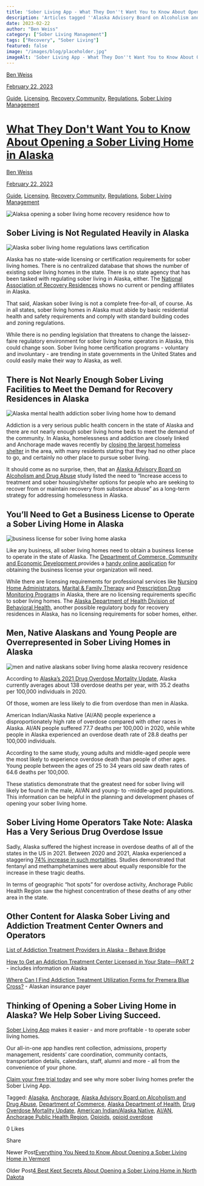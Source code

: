 ```yaml
---
title: 'Sober Living App - What They Don''t Want You to Know About Opening a Sober Living Home in Alaska'
description: 'Articles tagged ''Alaska Advisory Board on Alcoholism and Drug Abuse''. Info on the board''s role in AK SUD policy & recovery efforts.'
date: 2023-02-22
author: "Ben Weiss"
category: ["Sober Living Management"]
tags: ["Recovery", "Sober Living"]
featured: false
image: "/images/blog/placeholder.jpg"
imageAlt: 'Sober Living App - What They Don''t Want You to Know About Opening a Sober Living Home in Alaska'
---
```


[Ben Weiss](../../../../sober-living-app-blog%EF%B9%96author=5a811b27db7926c296af1851.html)

[February 22, 2023](what-they-dont-want-you-to-know-about-opening-a-sober-living-home-in-alaska.html)

[Guide](../../../category/Guide.html), [Licensing](../../../category/Licensing.html), [Recovery Community](../../../category/Recovery+Community.html), [Regulations](../../../category/Regulations.html), [Sober Living Management](../../../category/Sober+Living+Management.html)

#  [What They Don't Want You to Know About Opening a Sober Living Home in Alaska](what-they-dont-want-you-to-know-about-opening-a-sober-living-home-in-alaska.html)

[Ben Weiss](../../../../sober-living-app-blog%EF%B9%96author=5a811b27db7926c296af1851.html)

[February 22, 2023](what-they-dont-want-you-to-know-about-opening-a-sober-living-home-in-alaska.html)

[Guide](../../../category/Guide.html), [Licensing](../../../category/Licensing.html), [Recovery Community](../../../category/Recovery+Community.html), [Regulations](../../../category/Regulations.html), [Sober Living Management](../../../category/Sober+Living+Management.html)

![Alaksa opening a sober living home recovery residence how to](/images/blog/what-they-dont-want-you-to-know-about-opening-a-sober-living-home-in-alaska/Screen_Shot_2023-02-12_at_4.14.33_PM.png)

## Sober Living is Not Regulated Heavily in Alaska 

![Alaska sober living home regulations laws certification](/images/blog/what-they-dont-want-you-to-know-about-opening-a-sober-living-home-in-alaska/Screen_Shot_2023-02-12_at_3.01.21_PM.png)

Alaska has no state-wide licensing or certification requirements for sober living homes. There is no centralized database that shows the number of existing sober living homes in the state. There is no state agency that has been tasked with regulating sober living in Alaska, either. The [National Association of Recovery Residences](https://narronline.org/) shows no current or pending affiliates in Alaska.

That said, Alaskan sober living is not a complete free-for-all, of course. As in all states, sober living homes in Alaska must abide by basic residential health and safety requirements and comply with standard building codes and zoning regulations.

While there is no pending legislation that threatens to change the laissez-faire regulatory environment for sober living home operators in Alaska, this could change soon. Sober living home certification programs - voluntary and involuntary - are trending in state governments in the United States and could easily make their way to Alaska, as well.    

## There is Not Nearly Enough Sober Living Facilities to Meet the Demand for Recovery Residences in Alaska

![Alaska mental health addiction sober living home how to demand](/images/blog/what-they-dont-want-you-to-know-about-opening-a-sober-living-home-in-alaska/Screen_Shot_2023-02-12_at_3.22.17_PM.png)

Addiction is a very serious public health concern in the state of Alaska and there are not nearly enough sober living home beds to meet the demand of the community. In Alaska, homelessness and addiction are closely linked and Anchorage made waves recently by [closing the largest homeless shelter](https://alaskapublic.org/2022/07/01/emotions-high-as-anchorages-largest-homeless-shelter-shuts-down-after-more-than-2-years/) in the area, with many residents stating that they had no other place to go, and certainly no other place to pursue sober living. 

It should come as no surprise, then, that an [Alaska Advisory Board on Alcoholism and Drug Abuse](https://health.alaska.gov/abada/Pages/default.aspx) study listed the need to “Increase access to treatment and sober housing/shelter options for people who are seeking to recover from or maintain recovery from substance abuse” as a long-term strategy for addressing homelessness in Alaska.  

## You’ll Need to Get a Business License to Operate a Sober Living Home in Alaska 

![business license for sober living home alaska](/images/blog/what-they-dont-want-you-to-know-about-opening-a-sober-living-home-in-alaska/Screen_Shot_2023-02-12_at_3.13.05_PM.png)

Like any business, all sober living homes need to obtain a business license to operate in the state of Alaska. The [Department of Commerce, Community and Economic Development ](https://www.commerce.alaska.gov/web/)provides a [handy online application](https://www.commerce.alaska.gov/web/cbpl/BusinessLicensing.aspx) for obtaining the business license your organization will need. 

While there are licensing requirements for professional services like [Nursing Home Administrators](https://www.commerce.alaska.gov/web/cbpl/ProfessionalLicensing/NursingHomeAdministrators.aspx), [Marital & Family Therapy](https://www.commerce.alaska.gov/web/cbpl/ProfessionalLicensing/BoardofMaritalFamilyTherapy.aspx) and [Prescription Drug Monitoring Program](https://www.commerce.alaska.gov/web/cbpl/ProfessionalLicensing/PrescriptionDrugMonitoringProgram.aspx)s in Alaska, there are no licensing requirements specific to sober living homes. The [Alaska Department of Health Division of Behavioral Health](https://health.alaska.gov/dbh/Pages/TreatmentRecovery/treatment.aspx), another possible regulatory body for recovery residences in Alaska, has no licensing requirements for sober homes, either.

## Men, Native Alaskans and Young People are Overrepresented in Sober Living Homes in Alaska

![men and native alaskans sober living home alaska recovery residence](/images/blog/what-they-dont-want-you-to-know-about-opening-a-sober-living-home-in-alaska/Screen_Shot_2023-02-12_at_3.28.57_PM.png)

According to [Alaska’s 2021 Drug Overdose Mortality Update](https://health.alaska.gov/dph/VitalStats/Documents/PDFs/DrugOverdoseMortalityUpdate_2021.pdf), Alaska currently averages about 138 overdose deaths per year, with 35.2 deaths per 100,000 individuals in 2020. 

Of those, women are less likely to die from overdose than men in Alaska. 

American Indian/Alaska Native (AI/AN) people experience a disproportionately high rate of overdose compared with other races in Alaska. AI/AN people suffered 77.7 deaths per 100,000 in 2020, while white people in Alaska experienced an overdose death rate of 28.8 deaths per 100,000 individuals. 

According to the same study, young adults and middle-aged people were the most likely to experience overdose death than people of other ages. Young people between the ages of 25 to 34 years old saw death rates of 64.6 deaths per 100,000.   

These statistics demonstrate that the greatest need for sober living will likely be found in the male, AI/AN and young- to -middle-aged populations. This information can be helpful in the planning and development phases of opening your sober living home.  

## Sober Living Home Operators Take Note: Alaska Has a Very Serious Drug Overdose Issue 

Sadly, Alaska suffered the highest increase in overdose deaths of all of the states in the US in 2021. Between 2020 and 2021, Alaska experienced a staggering [74% increase in such mortalities](https://health.alaska.gov/dph/VitalStats/Documents/PDFs/Excess-Deaths-Report-2020-2021.pdf). Studies demonstrated that fentanyl and methamphetamines were about equally responsible for the increase in these tragic deaths. 

In terms of geographic “hot spots” for overdose activity, Anchorage Public Health Region saw the highest concentration of these deaths of any other area in the state. 

## Other Content for Alaska Sober Living and Addiction Treatment Center Owners and Operators

[List of Addiction Treatment Providers in Alaska - Behave Bridge ](https://bridge.behavehealth.com/rehabs/alaska)

[How to Get an Addiction Treatment Center Licensed in Your State—PART 2](https://behavehealth.com/blog/2019/10/9/how-to-get-an-addiction-treatment-center-licensed-in-your-statepart-2) \- includes information on Alaska

[Where Can I Find Addiction Treatment Utilization Forms for Premera Blue Cross?](https://behavehealth.com/blog/2022/6/23/where-can-i-find-addiction-treatment-utilization-forms-for-premera-blue-cross) \- Alaskan insurance payer

## Thinking of Opening a Sober Living Home in Alaska? We Help Sober Living Succeed. 

[Sober Living App](../../../../index.html) makes it easier - and more profitable - to operate sober living homes. 

Our all-in-one app handles rent collection, admissions, property management, residents’ care coordination, community contacts, transportation details, calendars, staff, alumni and more - all from the convenience of your phone.  

[Claim your free trial today](https://behavehealth.com/get-started) and see why more sober living homes prefer the Sober Living App.

Tagged: [Alasaka](../../../tag/Alasaka.html), [Anchorage](../../../tag/Anchorage.html), [Alaska Advisory Board on Alcoholism and Drug Abuse](../../../tag/Alaska+Advisory+Board+on+Alcoholism+and+Drug+Abuse.html), [Department of Commerce](https://soberlivingapp.com/sober-living-app-blog/tag/Department+of+Commerce), [Alaska Department of Health](https://soberlivingapp.com/sober-living-app-blog/tag/Alaska+Department+of+Health), [Drug Overdose Mortality Update](https://soberlivingapp.com/sober-living-app-blog/tag/Drug+Overdose+Mortality+Update), [American Indian/Alaska Native](https://soberlivingapp.com/sober-living-app-blog/tag/American+Indian%2FAlaska+Native), [AI/AN](https://soberlivingapp.com/sober-living-app-blog/tag/AI%2FAN), [Anchorage Public Health Region](https://soberlivingapp.com/sober-living-app-blog/tag/Anchorage+Public+Health+Region), [Opioids](../../../tag/opioids.html), [opioid overdose](https://soberlivingapp.com/sober-living-app-blog/tag/opioid+overdose)

0 Likes

Share

Newer Post[Everything You Need to Know About Opening a Sober Living Home in Vermont ](../27/everything-you-need-to-know-about-opening-a-sober-living-home-in-vermontnbsp.html)

Older Post[4 Best Kept Secrets About Opening a Sober Living Home in North Dakota](../16/4-best-kept-secrets-about-opening-a-sober-living-home-in-north-dakota.html)
